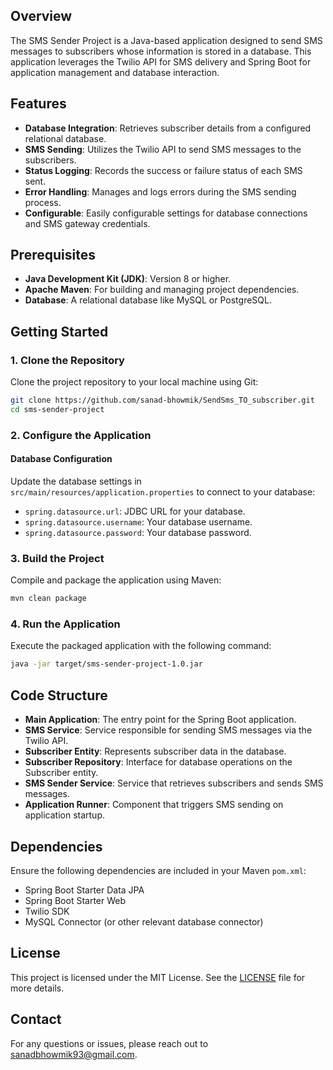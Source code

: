 ## Overview

The SMS Sender Project is a Java-based application designed to send SMS messages to subscribers whose information is stored in a database. This application leverages the Twilio API for SMS delivery and Spring Boot for application management and database interaction.

## Features

- **Database Integration**: Retrieves subscriber details from a configured relational database.
- **SMS Sending**: Utilizes the Twilio API to send SMS messages to the subscribers.
- **Status Logging**: Records the success or failure status of each SMS sent.
- **Error Handling**: Manages and logs errors during the SMS sending process.
- **Configurable**: Easily configurable settings for database connections and SMS gateway credentials.

## Prerequisites

- **Java Development Kit (JDK)**: Version 8 or higher.
- **Apache Maven**: For building and managing project dependencies.
- **Database**: A relational database like MySQL or PostgreSQL.

## Getting Started

### 1. Clone the Repository

Clone the project repository to your local machine using Git:

```bash
git clone https://github.com/sanad-bhowmik/SendSms_TO_subscriber.git
cd sms-sender-project
```

### 2. Configure the Application

#### Database Configuration

Update the database settings in `src/main/resources/application.properties` to connect to your database:

- `spring.datasource.url`: JDBC URL for your database.
- `spring.datasource.username`: Your database username.
- `spring.datasource.password`: Your database password.

### 3. Build the Project

Compile and package the application using Maven:

```bash
mvn clean package
```

### 4. Run the Application

Execute the packaged application with the following command:

```bash
java -jar target/sms-sender-project-1.0.jar
```

## Code Structure

- **Main Application**: The entry point for the Spring Boot application.
- **SMS Service**: Service responsible for sending SMS messages via the Twilio API.
- **Subscriber Entity**: Represents subscriber data in the database.
- **Subscriber Repository**: Interface for database operations on the Subscriber entity.
- **SMS Sender Service**: Service that retrieves subscribers and sends SMS messages.
- **Application Runner**: Component that triggers SMS sending on application startup.

## Dependencies

Ensure the following dependencies are included in your Maven `pom.xml`:

- Spring Boot Starter Data JPA
- Spring Boot Starter Web
- Twilio SDK
- MySQL Connector (or other relevant database connector)

## License

This project is licensed under the MIT License. See the [LICENSE](LICENSE) file for more details.

## Contact

For any questions or issues, please reach out to [sanadbhowmik93@gmail.com](mailto:sanadbhowmik93@gmail.com).